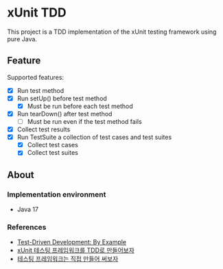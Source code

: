 # xUnit TDD

This project is a TDD implementation of the xUnit testing framework using pure Java.

## Feature

Supported features:

- [x] Run test method
- [x] Run setUp() before test method
    - [x] Must be run before each test method
- [x] Run tearDown() after test method
    - [ ] Must be run even if the test method fails
- [x] Collect test results
- [x] Run TestSuite a collection of test cases and test suites
    - [x] Collect test cases
    - [x] Collect test suites

## About

### Implementation environment

- Java 17

### References

- [Test-Driven Development: By Example](https://www.yes24.com/Product/Goods/12246033)
- [xUnit 테스팅 프레임워크를 TDD로 만들어보자](https://www.youtube.com/watch?v=tdKFZcZSJmg)
- [테스팅 프레임워크는 직접 만들어 써보자](https://toby.epril.com/5)
